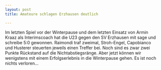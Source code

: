 ```yaml
---
layout: post
title: Amateure schlagen Erzhausen deutlich

---
```


Im letzten Spiel vor der Winterpause und dem letzten Einsatz von Armin Kraaz als Interimscoach hat die U23 gegen den SV Erzhausen mit sage und schreibe 5:0 gewonnen. Raimondi traf zweimal, Stroh-Engel, Capobianco und Husterer steuerten jeweils einen Treffer bei. Noch sind es zwar zwei Punkte Rückstand auf die Nichtabstiegsränge. Aber jetzt können wir wenigstens mit einem Erfolgserlebnis in die Winterpause gehen. Es ist noch nichts verloren...


